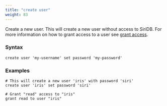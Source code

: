 ```yaml
---
title: "create user"
weight: 83
---
```


Create a new user. This will create a new user without access to SiriDB.
For more information on how to grant access to a user see [grant access](../../access/grant_access).

### Syntax

    create user 'my-username' set password 'my-password'

### Examples

    # This will create a new user 'iris' with password 'siri'
    create user 'iris' set password 'siri'

    # Grant "read" access to "iris"
    grant read to user "iris"
